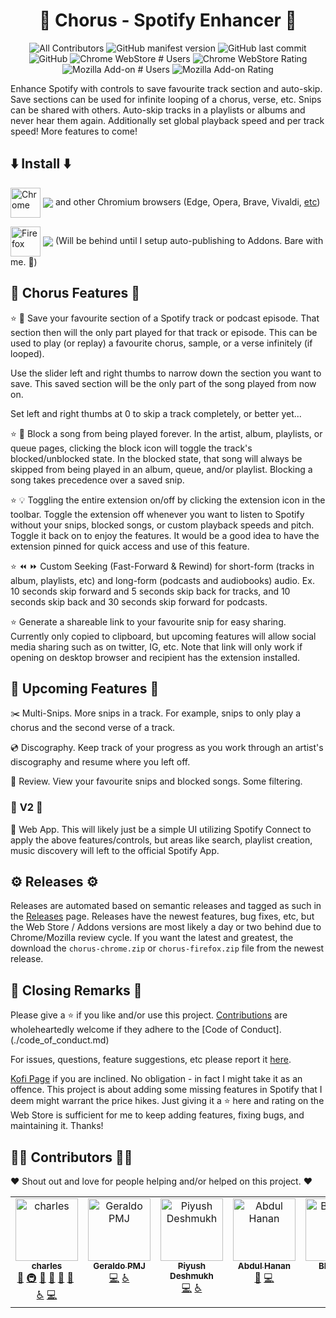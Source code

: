 <h1 align="center">💃 Chorus - Spotify Enhancer 💃</h1>

<p align="center">
  <img alt="All Contributors" src="https://img.shields.io/github/all-contributors/cdrani/chorus/develop?style=flat-square">
  <img alt="GitHub manifest version" src="https://img.shields.io/github/package-json/v/cdrani/chorus?style=flat-square">
  <img alt="GitHub last commit" src="https://img.shields.io/github/last-commit/cdrani/chorus?style=flat-square">
  <img alt="GitHub" src="https://img.shields.io/github/license/cdrani/chorus?style=flat-square">
  
  <img alt="Chrome WebStore # Users" src="https://img.shields.io/chrome-web-store/users/jfnjmnapkhdbaidedlbdcmhiphfjljcd?label=Chrome%20Users&style=flat-square">
  <img alt="Chrome WebStore Rating" src="https://img.shields.io/chrome-web-store/rating/jfnjmnapkhdbaidedlbdcmhiphfjljcd?label=Chrome%20Rating&style=flat-square">

  <img alt="Mozilla Add-on # Users" src="https://img.shields.io/amo/users/chorus-spotify-enhancer?label=FireFox%20Users&style=flat-square">
  <img alt="Mozilla Add-on Rating" src="https://img.shields.io/amo/rating/chorus-spotify-enhancer?label=FireFox%20Rating&style=flat-square">
<p/>

Enhance Spotify with controls to save favourite track section and auto-skip. Save sections can be used for infinite looping of a chorus, verse, etc. Snips can be shared with others. Auto-skip tracks in a playlists or albums and never hear them again. Additionally set global playback speed and per track speed! More features to come!


## ⬇️ **Install** ⬇️

[link-chrome]: https://chrome.google.com/webstore/detail/cdrani/jfnjmnapkhdbaidedlbdcmhiphfjljcd 'Version published on Chrome Web Store'
[<img src="https://raw.githubusercontent.com/alrra/browser-logos/90fdf03c/src/chrome/chrome.svg" width="48" alt="Chrome" valign="middle">][link-chrome] [<img valign="middle" src="https://img.shields.io/chrome-web-store/v/jfnjmnapkhdbaidedlbdcmhiphfjljcd?label=%20">][link-chrome] and other Chromium browsers (Edge, Opera, Brave, Vivaldi, [etc](https://en.wikipedia.org/wiki/Chromium_(web_browser)#Active))


[link-firefox]: https://addons.mozilla.org/firefox/addon/chorus-spotify-enhancer/ 'Version published on Mozilla Add-ons'
[<img src="https://raw.githubusercontent.com/alrra/browser-logos/90fdf03c/src/firefox/firefox.svg" width="48" alt="Firefox" valign="middle">][link-firefox] [<img valign="middle" src="https://img.shields.io/amo/v/chorus-spotify-enhancer.svg?label=%20">][link-firefox] (Will be behind until I setup auto-publishing to Addons. Bare with me. 🐻)



## **🎉 Chorus Features 🎉**

⭐ 💾 Save your favourite section of a Spotify track or podcast episode. That section then will the only part played for that track or episode. This can be used to play (or replay) a favourite chorus, sample, or a verse infinitely (if looped).

Use the slider left and right thumbs to narrow down the section you want to save. This saved section will be the only part of the song played from now on.

Set left and right thumbs at 0 to skip a track completely, or better yet...

⭐ 🛑 Block a song from being played forever. In the artist, album, playlists, or queue pages, clicking the block icon will toggle the track's blocked/unblocked state. In the blocked state, that song will always be skipped from being played in an album, queue, and/or playlist. Blocking a song takes precedence over a saved snip.

⭐ 💡 Toggling the entire extension on/off by clicking the extension icon in the toolbar. Toggle the extension off whenever you want to listen to Spotify without your snips, blocked songs, or custom playback speeds and pitch. Toggle it back on to enjoy the features. It would be a good idea to have the extension pinned for quick access and use of this feature.

⭐ ⏪ ⏩ Custom Seeking (Fast-Forward & Rewind) for short-form (tracks in album, playlists, etc) and long-form (podcasts and audiobooks) audio. Ex. 10 seconds skip forward and 5 seconds skip back for tracks, and 10 seconds skip back and 30 seconds skip forward for podcasts.


⭐ Generate a shareable link to your favourite snip for easy sharing. Currently only copied to clipboard, but upcoming features will allow social media sharing such as on twitter, IG, etc. Note that link will only work if opening on desktop browser and recipient has the extension installed.

## 📆 **Upcoming Features** 📆

✂️ Multi-Snips. More snips in a track. For example, snips to only play a chorus and the second verse of a track.

💿 Discography. Keep track of your progress as you work through an artist's discography and resume where you left off.

📓 Review. View your favourite snips and blocked songs. Some filtering.


### 🎀 **V2** 🎀

📱 Web App. This will likely just be a simple UI utilizing Spotify Connect to apply the above features/controls, but areas like search, playlist creation, music discovery will left to the official Spotify App.


## ⚙️ **Releases** ⚙️

Releases are automated based on semantic releases and tagged as such in the [Releases](https://github.com/cdrani/chorus/releases) page. Releases have the newest features, bug fixes, etc, but the Web Store / Addons versions are most likely a day or two behind due to Chrome/Mozilla review cycle. If you want the latest and greatest, the download the `chorus-chrome.zip` or `chorus-firefox.zip` file from the newest release.



## 👋 **Closing Remarks** 👋

Please give a ⭐ if you like and/or use this project. [Contributions](./contributing.md) are wholeheartedly welcome if they adhere to the [Code of Conduct].(./code_of_conduct.md)

For issues, questions, feature suggestions, etc please report it [here](https://github.com/cdrani/chorus/issues/new/choose).

[Kofi Page](https://ko-fi.com/cdrani) if you are inclined. No obligation - in fact I might take it as an offence. This project is about adding some missing features in Spotify that I deem might warrant the price hikes. Just giving it a :star: here and rating on the Web Store is sufficient for me to keep adding features, fixing bugs, and maintaining it. Thanks!


## 👷‍♀️ **Contributors** 👷‍♂️

:heart: Shout out and love for people helping and/or helped on this project. :heart:

<!-- ALL-CONTRIBUTORS-LIST:START - Do not remove or modify this section -->
<!-- prettier-ignore-start -->
<!-- markdownlint-disable -->
<table>
  <tbody>
    <tr>
      <td align="center" valign="top" width="14.28%"><a href="http://cdrani.dev"><img src="https://avatars.githubusercontent.com/u/18746599?v=4?s=100" width="100px;" alt="charles"/><br /><sub><b>charles</b></sub></a><br /><a href="#ideas-cdrani" title="Ideas, Planning, & Feedback">🤔</a> <a href="#infra-cdrani" title="Infrastructure (Hosting, Build-Tools, etc)">🚇</a> <a href="#design-cdrani" title="Design">🎨</a> <a href="https://github.com/cdrani/chorus/pulls?q=is%3Apr+reviewed-by%3Acdrani" title="Reviewed Pull Requests">👀</a> <a href="https://github.com/cdrani/chorus/issues?q=author%3Acdrani" title="Bug reports">🐛</a> <a href="https://github.com/cdrani/chorus/commits?author=cdrani" title="Documentation">📖</a> <a href="#a11y-cdrani" title="Accessibility">️️️️♿️</a> <a href="https://github.com/cdrani/chorus/commits?author=cdrani" title="Code">💻</a></td>
      <td align="center" valign="top" width="14.28%"><a href="https://github.com/geraldopmj"><img src="https://avatars.githubusercontent.com/u/81118137?v=4?s=100" width="100px;" alt="Geraldo PMJ"/><br /><sub><b>Geraldo PMJ</b></sub></a><br /><a href="https://github.com/cdrani/chorus/commits?author=geraldopmj" title="Code">💻</a> <a href="#a11y-geraldopmj" title="Accessibility">️️️️♿️</a></td>
      <td align="center" valign="top" width="14.28%"><a href="https://github.com/Piyush-Deshmukh"><img src="https://avatars.githubusercontent.com/u/99667276?v=4?s=100" width="100px;" alt="Piyush Deshmukh"/><br /><sub><b>Piyush Deshmukh</b></sub></a><br /><a href="https://github.com/cdrani/chorus/commits?author=Piyush-Deshmukh" title="Code">💻</a> <a href="#a11y-Piyush-Deshmukh" title="Accessibility">️️️️♿️</a></td>
      <td align="center" valign="top" width="14.28%"><a href="http://ahmohil.github.io/portfolio"><img src="https://avatars.githubusercontent.com/u/53046043?v=4?s=100" width="100px;" alt="Abdul Hanan"/><br /><sub><b>Abdul Hanan</b></sub></a><br /><a href="#design-ahmohil" title="Design">🎨</a> <a href="https://github.com/cdrani/chorus/commits?author=ahmohil" title="Code">💻</a></td>
      <td align="center" valign="top" width="14.28%"><a href="https://github.com/kasai2210"><img src="https://avatars.githubusercontent.com/u/62685221?v=4?s=100" width="100px;" alt="Bhoopen"/><br /><sub><b>Bhoopen</b></sub></a><br /><a href="https://github.com/cdrani/chorus/commits?author=kasai2210" title="Documentation">📖</a> <a href="https://github.com/cdrani/chorus/commits?author=kasai2210" title="Code">💻</a></td>
    </tr>
  </tbody>
</table>

<!-- markdownlint-restore -->
<!-- prettier-ignore-end -->

<!-- ALL-CONTRIBUTORS-LIST:END -->
<!-- prettier-ignore-start -->
<!-- markdownlint-disable -->

<!-- markdownlint-restore -->
<!-- prettier-ignore-end -->

<!-- ALL-CONTRIBUTORS-LIST:END -->
